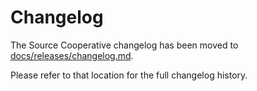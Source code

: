 # Changelog

The Source Cooperative changelog has been moved to [docs/releases/changelog.md](docs/releases/changelog.md).

Please refer to that location for the full changelog history. 